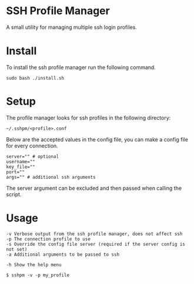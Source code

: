 # SSH Profile Manager
A small utility for managing multiple ssh login profiles.

# Install

To install the ssh profile manager run the following command.

    sudo bash ./install.sh

# Setup

The profile manager looks for ssh profiles in the following directory:

    ~/.sshpm/<profile>.conf

Below are the accepted values in the config file, you can make a config file for every connection.

    server="" # optional
    username=""
    key_file=""
    port=""
    args="" # additional ssh arguments

The server argument can be excluded and then passed when calling the script.

# Usage

    -v Verbose output from the ssh profile manager, does not affect ssh
    -p The connection profile to use
    -s Override the config file server (required if the server config is not set)
    -a Additional arguments to be passed to ssh

    -h Show the help menu

    $ sshpm -v -p my_profile

